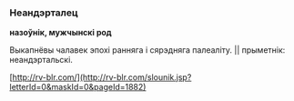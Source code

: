 ### Неандэрталец
**назоўнік, мужчынскі род**

Выкапнёвы чалавек эпохі ранняга і сярэдняга палеаліту. || прыметнік: неандэртальскі.

<a rel="author">[http://rv-blr.com/](http://rv-blr.com/slounik.jsp?letterId=0&maskId=0&pageId=1882)</a>
